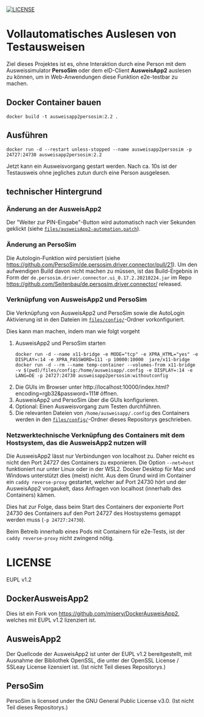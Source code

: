 [![LICENSE](https://img.shields.io/badge/license-EUPL_v1.2-blue.svg)](https://raw.githubusercontent.com/misery/DockerAusweisApp2/master/LICENSE.txt)

# Vollautomatisches Auslesen von Testausweisen

Ziel dieses Projektes ist es, ohne Interaktion durch eine Person mit dem Ausweissimulator **PersoSim** oder dem eID-Client **AusweisApp2** auslesen zu können, um in Web-Anwendungen diese Funktion e2e-testbar zu machen.

## Docker Container bauen

```
docker build -t ausweisapp2persosim:2.2 .
```
## Ausführen

```
docker run -d --restart unless-stopped --name ausweisapp2persosim -p 24727:24730 ausweisapp2persosim:2.2
```

Jetzt kann ein Ausweisvorgang gestart werden. Nach ca. 10s ist der Testausweis ohne jegliches zutun durch eine Person ausgelesen.

## technischer Hintergrund

### Änderung an der AusweisApp2
Der "Weiter zur PIN-Eingabe"-Button wird automatisch nach vier Sekunden geklickt (siehe [`files/ausweisApp2-automation.patch`](./files/ausweisApp2-automation.patch)).

### Änderung an PersoSim
Die Autologin-Funktion wird persistiert (siehe https://github.com/PersoSim/de.persosim.driver.connector/pull/21). Um den aufwendigen Build davon nicht machen zu müssen, ist das Build-Ergebnis in Form der `de.persosim.driver.connector.ui_0.17.2.20210224.jar` im Repo https://github.com/Seitenbau/de.persosim.driver.connector/ released.

### Verknüpfung von AusweisApp2 und PersoSim

Die Verknüpfung von AusweisApp2 und PersoSim sowie die AutoLogin Aktivierung ist in den Dateien im [`files/config/`](./files/config/)-Ordner vorkonfiguriert.

Dies kann man machen, indem man wie folgt vorgeht

1. AusweisApp2 und PersoSim starten
    ```
    docker run -d --name x11-bridge -e MODE="tcp" -e XPRA_HTML="yes" -e DISPLAY=:14 -e XPRA_PASSWORD=111 -p 10000:10000  jare/x11-bridge
    docker run -d --rm --name temp-container --volumes-from x11-bridge -v $(pwd)/files/config:/home/ausweisapp/.config -e DISPLAY=:14 -e LANG=DE -p 24727:24730 ausweisapp2persosim:withoutconfig
    ```
2. Die GUIs im Browser unter http://localhost:10000/index.html?encoding=rgb32&password=111# öffnen.
3. AusweisApp2 und PersoSim über die GUIs konfigurieren.
4. Optional: Einen Ausweisvorgang zum Testen durchführen.
5. Die relevanten Dateien von `/home/ausweisapp/.config` des Containers werden in den [`files/config/`](./files/config/)-Ordner dieses Repositorys geschrieben.

### Netzwerktechnische Verknüpfung des Containers mit dem Hostsystem, das die AusweisApp2 nutzen will

Die AusweisApp2 lässt nur Verbindungen von localhost zu. Daher reicht es nicht den Port 24727 des Containers zu exponieren. Die Option `--net=host` funktioniert nur unter Linux oder in der WSL2. Docker Desktop für Mac und Windows unterstützt dies (meist) nicht. Aus dem Grund wird im Container ein `caddy reverse-proxy` gestartet, welcher auf Port 24730 hört und der AusweisApp2 vorgaukelt, dass Anfragen von localhost (innerhalb des Containers) kämen.

Dies hat zur Folge, dass beim Start des Containers der exponierte Port 24730 des Containers auf den Port 24727 des Hostsystems gemappt werden muss (`-p 24727:24730`).

Beim Betreib innerhalb eines Pods mit Containern für e2e-Tests, ist der `caddy reverse-proxy` nicht zwingend nötig.

# LICENSE

EUPL v1.2

## DockerAusweisApp2
Dies ist ein Fork von https://github.com/misery/DockerAusweisApp2, welches mit EUPL v1.2 lizenziert ist.

## AusweisApp2
Der Quellcode der AusweisApp2 ist unter der EUPL v1.2 bereitgestellt, mit Ausnahme der Bibliothek OpenSSL, die unter der OpenSSL License / SSLeay License lizensiert ist. (Ist nicht Teil dieses Repositorys.)

## PersoSim
PersoSim is licensed under the GNU General Public License v3.0. (Ist nicht Teil dieses Repositorys.)